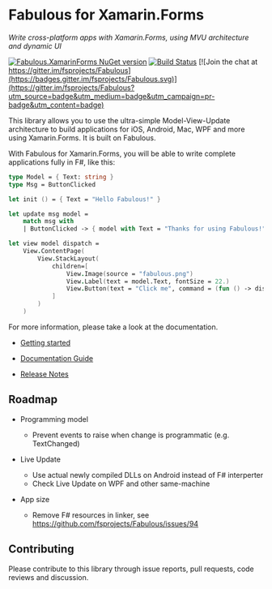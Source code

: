 Fabulous for Xamarin.Forms
=======

*Write cross-platform apps with Xamarin.Forms, using MVU architecture and dynamic UI*

[![Fabulous.XamarinForms NuGet version](https://badge.fury.io/nu/Fabulous.XamarinForms.svg)](https://badge.fury.io/nu/Fabulous.XamarinForms) [![Build Status](https://dev.azure.com/timothelariviere/Fabulous/_apis/build/status/Full%20Build?branchName=master)](https://dev.azure.com/timothelariviere/Fabulous/_build/latest?definitionId=7&branchName=master) [![Join the chat at https://gitter.im/fsprojects/Fabulous](https://badges.gitter.im/fsprojects/Fabulous.svg)](https://gitter.im/fsprojects/Fabulous?utm_source=badge&utm_medium=badge&utm_campaign=pr-badge&utm_content=badge)

This library allows you to use the ultra-simple Model-View-Update architecture to build applications for iOS, Android, Mac, WPF and more using Xamarin.Forms. It is built on Fabulous.

With Fabulous for Xamarin.Forms, you will be able to write complete applications fully in F#, like this:
```fsharp
type Model = { Text: string }
type Msg = ButtonClicked

let init () = { Text = "Hello Fabulous!" }

let update msg model =
    match msg with
    | ButtonClicked -> { model with Text = "Thanks for using Fabulous!" }

let view model dispatch =
    View.ContentPage(
        View.StackLayout(
            children=[
                View.Image(source = "fabulous.png")
                View.Label(text = model.Text, fontSize = 22.)
                View.Button(text = "Click me", command = (fun () -> dispatch ButtonClicked))
            ]
        )
    )
```
For more information, please take a look at the documentation.

* [Getting started](https://fsprojects.github.io/Fabulous/index.html#getting=started)

* [Documentation Guide](https://fsprojects.github.io/Fabulous/guide.html)

* [Release Notes](../RELEASE_NOTES.md)

## Roadmap

* Programming model
  * Prevent events to raise when change is programmatic (e.g. TextChanged)

* Live Update
  * Use actual newly compiled DLLs on Android instead of F# interperter
  * Check Live Update on WPF and other same-machine

* App size
  * Remove F# resources in linker, see https://github.com/fsprojects/Fabulous/issues/94

## Contributing

Please contribute to this library through issue reports, pull requests, code reviews and discussion.
